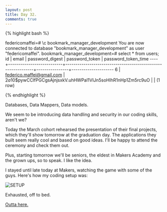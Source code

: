 ```yaml
---
layout: post
title: Day 32.
comments: true
---
```


{% highlight bash %}

federicomaffei=# \c bookmark_manager_development 
You are now connected to database "bookmark_manager_development" as user "federicomaffei".
bookmark_manager_development=# select * from users;
 id |           email           |                       password_digest                        | password_token | password_token_time 
----+---------------------------+--------------------------------------------------------------+----------------+---------------------
  6 | federico.maffei@gmail.com | $2a$10$pywCClfPGCgsAjnjsxkV.uhHWPal1VIJn5soHIhR1nHp1Zm5rc9uO |                | 
(1 row)


{% endhighlight %}

Databases, Data Mappers, Data models.

We seem to be introducing data handling and security in our coding skills, aren't we?

Today the March cohort rehearsed the presentation of their final projects, which they'll show tomorrow at the graduation day. The applications they built seem really cool and based on good ideas. I'll be happy to attend the ceremony and check them out.

Plus, starting tomorrow we'll be seniors, the eldest in Makers Academy and the grown ups, so to speak. I like the idea.

I stayed until late today at Makers, watching the game with some of the guys. Here's how my coding setup was:

![SETUP](http://federicomaffei.github.io/public/images/footy.jpg)

Exhausted, off to bed.

[Outta here.](https://www.youtube.com/watch?v=ycu7i7hbcFU)

